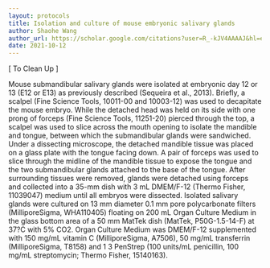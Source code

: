 ```yaml
---
layout: protocols
title: Isolation and culture of mouse embryonic salivary glands
author: Shaohe Wang
author_url: https://scholar.google.com/citations?user=R_-kJV4AAAAJ&hl=en
date: 2021-10-12
---
```


[ To Clean Up ]

Mouse submandibular salivary glands were isolated at embryonic day 12 or 13 (E12 or E13) as previously described (Sequeira et al., 2013). Briefly, a scalpel (Fine Science Tools, 10011-00 and 10003-12) was used to decapitate the mouse embryo. While the detached head was held on its side with one prong of forceps (Fine Science Tools, 11251-20) pierced through the top, a scalpel was used to slice across the mouth opening to isolate the mandible and tongue, between which the submandibular glands were sandwiched. Under a dissecting microscope, the detached mandible tissue was placed on a glass plate with the tongue facing down. A pair of forceps was used to slice through the midline of the mandible tissue to expose the tongue and the two submandibular glands attached to the base of the tongue. After surrounding tissues were removed, glands were detached using forceps and collected into a 35-mm dish with 3 mL DMEM/F-12 (Thermo Fisher, 11039047) medium until all embryos were dissected. Isolated salivary glands were cultured on 13 mm diameter 0.1 mm pore polycarbonate filters (MilliporeSigma, WHA110405) floating on 200 mL Organ Culture Medium in the glass bottom area of a 50 mm MatTek dish (MatTek, P50G-1.5-14-F) at 37?C with 5% CO2. Organ Culture Medium was DMEM/F-12 supplemented with 150 mg/mL vitamin C (MilliporeSigma, A7506), 50 mg/mL transferrin (MilliporeSigma, T8158) and 1 3 PenStrep (100 units/mL penicillin, 100 mg/mL streptomycin; Thermo Fisher, 15140163).
